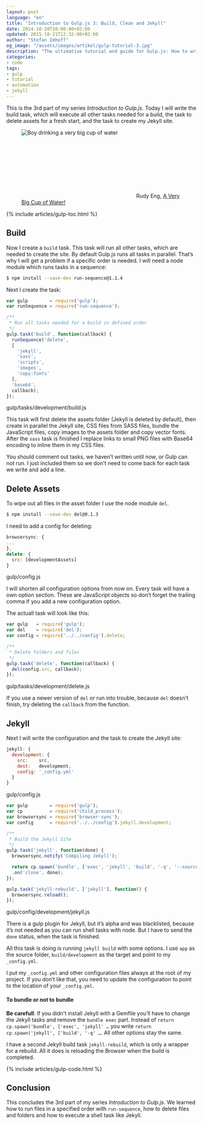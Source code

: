 ```yaml
---
layout: post
language: "en"
title: "Introduction to Gulp.js 3: Build, Clean and Jekyll"
date: 2014-10-20T10:00:00+02:00
updated: 2015-10-21T12:32:00+02:00
author: "Stefan Imhoff"
og_image: "/assets/images/artikel/gulp-tutorial-3.jpg"
description: "The ultimative tutorial and guide for Gulp.js: How to write tasks for cleaning files and folders, generating the build and the website with Jekyll."
categories:
- code
tags:
- gulp
- tutorial
- automation
- jekyll
---
```


This is the 3rd part of my series *Introduction to Gulp.js*. Today I will write the build task, which will execute all other tasks needed for a build, the task to delete assets for a fresh start, and the task to create my Jekyll site.

<figure class="image-figure attribution">
  <div class="figure-content">
    <img src="{{ site.url }}/assets/images/artikel/gulp-tutorial-3.jpg" alt="Boy drinking a very big cup of water">
    <p class="attribution-text"><svg class="attribution-icon-cc"><use xlink:href="#cc"></use></svg> Rudy Eng, <a href="https://www.flickr.com/photos/mac-ash/3628500632">A Very Big Cup of Water!</a></p>
  </div>
</figure>

{% include articles/gulp-toc.html %}

## Build
Now I create a `build` task. This task will run all other tasks, which are needed to create the site. By default Gulp.js runs all tasks in parallel. That’s why I will get a problem if a specific order is needed. I will need a node module which runs tasks in a sequence:

```sh
$ npm install --save-dev run-sequence@1.1.4
```

Next I create the task:

```javascript
var gulp        = require('gulp');
var runSequence = require('run-sequence');

/**
 * Run all tasks needed for a build in defined order
 */
gulp.task('build', function(callback) {
  runSequence('delete',
  [
    'jekyll',
    'sass',
    'scripts',
    'images',
    'copy:fonts'
  ],
  'base64',
  callback);
});
```

<p class="code-meta">gulp/tasks/development/build.js</p>

This task will first delete the assets folder (Jekyll is deleted by default), then create in parallel the Jekyll site, CSS files from SASS files, bundle the JavaScript files, copy images to the assets folder and copy vector fonts. After the `sass` task is finished I replace links to small PNG files with Base64 encoding to inline them in my CSS files.

You should comment out tasks, we haven’t written until now, or Gulp can not run. I just included them so we don’t need to come back for each task we write and add a line.

## Delete Assets
To wipe out all files in the asset folder I use the node module `del`.

```sh
$ npm install --save-dev del@0.1.3
```

I need to add a config for deleting:

```javascript
browsersync: {
...
},
delete: {
  src: [developmentAssets]
}
```

<p class="code-meta">gulp/config.js</p>

I will shorten all configuration options from now on. Every task will have a own option section. These are JavaScript objects so don’t forget the trailing comma if you add a new configuration option.

The actuall task will look like this:

```javascript
var gulp   = require('gulp');
var del    = require('del');
var config = require('../../config').delete;

/**
 * Delete folders and files
 */
gulp.task('delete', function(callback) {
  del(config.src, callback);
});
```

<p class="code-meta">gulp/tasks/development/delete.js</p>

If you use a newer version of `del` or run into trouble, because `del` doesn’t finish, try deleting the `callback` from the function.

## Jekyll
Next I will write the configuration and the task to create the Jekyll site:

```javascript
jekyll: {
  development: {
    src:    src,
    dest:   development,
    config: '_config.yml'
  }
}
```

<p class="code-meta">gulp/config.js</p>

```javascript
var gulp        = require('gulp');
var cp          = require('child_process');
var browsersync = require('browser-sync');
var config      = require('../../config').jekyll.development;

/**
 * Build the Jekyll Site
 */
gulp.task('jekyll', function(done) {
  browsersync.notify('Compiling Jekyll');

  return cp.spawn('bundle', ['exec', 'jekyll', 'build', '-q', '--source=' + config.src, '--destination=' + config.dest, '--config=' + config.config], { stdio: 'inherit' })
  .on('close', done);
});

gulp.task('jekyll-rebuild', ['jekyll'], function() {
  browsersync.reload();
});
```

<p class="code-meta">gulp/config/development/jekyll.js</p>

There is a gulp plugin for Jekyll, but it’s alpha and was blacklisted, because it’s not needed as you can run shell tasks with node. But I have to send the `done` status, when the task is finished.

All this task is doing is running `jekyll build` with some options. I use `app` as the source folder, `build/development` as the target and point to my `_config.yml`.

I put my `_config.yml` and other configuration files always at the root of my project. If you don’t like that, you need to update the configuration to point to the location of your `_config.yml`.

<aside class="aside-hint" role="complementary">
<h4>To bundle or not to bundle</h4>
<p><strong>Be carefull</strong>: If you didn’t install Jekyll with a Gemfile you’ll have to change the Jekyll tasks and remove the <code>bundle exec</code> part. Instead of <code>return cp.spawn('bundle', ['exec', 'jekyll' …</code> you write <code>return cp.spawn('jekyll', ['build', '-q' …</code>. All other options stay the same.</p>
</aside>

I have a second Jekyll build task `jekyll-rebuild`, which is only a wrapper for a rebuild. All it does is reloading the Browser when the build is completed.

{% include articles/gulp-code.html %}

## Conclusion
This concludes the 3rd part of my series *Introduction to Gulp.js*. We learned how to run files in a specified order with `run-sequence`, how to delete files and folders and how to execute a shell task like Jekyll.
